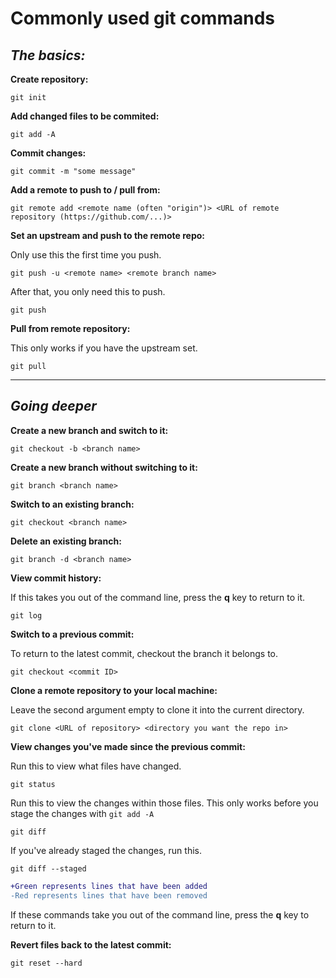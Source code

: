 # Commonly used git commands

## ***The basics:***

**Create repository:**
```
git init
```

**Add changed files to be commited:**
```
git add -A
```

**Commit changes:**
```
git commit -m "some message"
```

**Add a remote to push to / pull from:**
```
git remote add <remote name (often "origin")> <URL of remote repository (https://github.com/...)>
```

**Set an upstream and push to the remote repo:**

Only use this the first time you push.
```
git push -u <remote name> <remote branch name> 
```

After that, you only need this to push.
```
git push
```

**Pull from remote repository:**

This only works if you have the upstream set.
```
git pull
```

---

## ***Going deeper***

**Create a new branch and switch to it:**
```
git checkout -b <branch name>
```

**Create a new branch without switching to it:**
```
git branch <branch name>
```

**Switch to an existing branch:**
```
git checkout <branch name>
```

**Delete an existing branch:**
```
git branch -d <branch name>
```

**View commit history:**

If this takes you out of the command line, press the **q** key to return to it.
```
git log
```

**Switch to a previous commit:**

To return to the latest commit, checkout the branch it belongs to.
```
git checkout <commit ID>
```

**Clone a remote repository to your local machine:**

Leave the second argument empty to clone it into the current directory.
```
git clone <URL of repository> <directory you want the repo in>
```

**View changes you've made since the previous commit:**

Run this to view what files have changed.
```
git status
```

Run this to view the changes within those files. This only works before you stage the changes with `git add -A`
```
git diff
```

If you've already staged the changes, run this.
```
git diff --staged
```

```diff
+Green represents lines that have been added
-Red represents lines that have been removed
```

If these commands take you out of the command line, press the **q** key to return to it.

**Revert files back to the latest commit:**
```
git reset --hard
```
